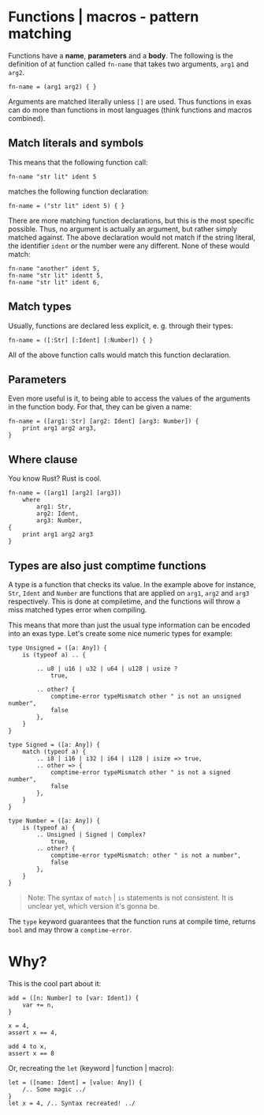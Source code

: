 
# Functions | macros - pattern matching

Functions have a **name**, **parameters** and a **body**. The following is the
definition of at function called `fn-name` that takes two arguments, `arg1` and
`arg2`.

```exas
fn-name = (arg1 arg2) { }
```

Arguments are matched literally unless `[]` are used. Thus functions in exas
can do more than functions in most languages (think functions and macros
combined).

## Match literals and symbols

This means that the following function call:
```exas
fn-name "str lit" ident 5
```

matches the following function declaration:

```exas
fn-name = ("str lit" ident 5) { }
```

There are more matching function declarations, but this is the most specific
possible. Thus, no argument is actually an argument, but rather simply matched
against. The above declaration would not match if the string literal, the
identifier `ident` or the number were any different. None of these would match:

```exas
fn-name "another" ident 5,
fn-name "str lit" identt 5,
fn-name "str lit" ident 6,
```

## Match types

Usually, functions are declared less explicit, e. g. through their types:

```exas
fn-name = ([:Str] [:Ident] [:Number]) { }
```

All of the above function calls would match this function declaration.


## Parameters

Even more useful is it, to being able to access the values of the arguments in
the function body. For that, they can be given a name:

```exas
fn-name = ([arg1: Str] [arg2: Ident] [arg3: Number]) {
    print arg1 arg2 arg3,
}
```

## Where clause

You know Rust? Rust is cool.

```exas
fn-name = ([arg1] [arg2] [arg3])
    where
        arg1: Str,
        arg2: Ident,
        arg3: Number,
{
    print arg1 arg2 arg3
}
```

## Types are also just comptime functions

A type is a function that checks its value. In the example above for instance,
`Str`, `Ident` and `Number` are functions that are applied on `arg1`, `arg2`
and `arg3` respectively. This is done at compiletime, and the functions will
throw a miss matched types error when compiling.

This means that more than just the usual type information can be encoded into
an exas type. Let's create some nice numeric types for example:

```exas
type Unsigned = ([a: Any]) {
    is (typeof a) .. {

        .. u8 | u16 | u32 | u64 | u128 | usize ?
            true,

        .. other? {
            comptime-error typeMismatch other " is not an unsigned number",
            false
        },
    }
}

type Signed = ([a: Any]) {
    match (typeof a) {
        .. i8 | i16 | i32 | i64 | i128 | isize => true,
        .. other => {
            comptime-error typeMismatch other " is not a signed number",
            false
        },
    }
}

type Number = ([a: Any]) {
    is (typeof a) {
        .. Unsigned | Signed | Complex?
            true,
        .. other? {
            comptime-error typeMismatch: other " is not a number",
            false
        },
    }
}
```

> Note: The syntax of `match` | `is` statements is not consistent. It is
> unclear yet, which version it's gonna be.

The `type` keyword guarantees that the function runs at compile time, returns
`bool` and may throw a `comptime-error`.

# Why?

This is the cool part about it:

```exas
add = ([n: Number] to [var: Ident]) {
    var += n,
}

x = 4,
assert x == 4,

add 4 to x,
assert x == 8
```

Or, recreating the `let` (keyword | function | macro):

```exas
let = ([name: Ident] = [value: Any]) {
    /.. Some magic ../
}
let x = 4, /.. Syntax recreated! ../
```
